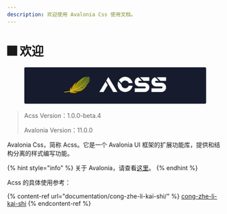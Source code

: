 ```yaml
---
description: 欢迎使用 Avalonia Css 使用文档。
---
```


# 🎆 欢迎

<figure><img src=".gitbook/assets/Acss.svg" alt=""><figcaption></figcaption></figure>

> Acss Version：1.0.0-beta.4
>
> Avalonia Version：11.0.0

Avalonia Css，简称 Acss。它是一个 Avalonia UI 框架的扩展功能库，提供和结构分离的样式编写功能。

{% hint style="info" %}
关于 Avalonia，请查看[这里](./)。
{% endhint %}

Acss 的具体使用参考：

{% content-ref url="documentation/cong-zhe-li-kai-shi/" %}
[cong-zhe-li-kai-shi](documentation/cong-zhe-li-kai-shi/)
{% endcontent-ref %}
